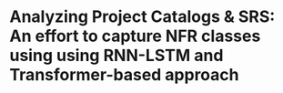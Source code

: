 # Analyzing Project Catalogs & SRS: An effort to capture NFR classes using using RNN-LSTM and Transformer-based approach
